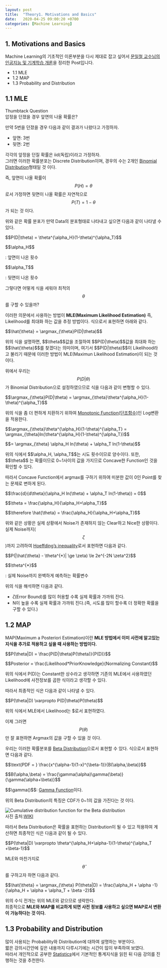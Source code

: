 ```yaml
---
layout: post
title:  "Theory1. Motivations and Basics"
date:   2020-04-25 09:00:20 +0700
categories: [Machine Learning]
---
```


<script type="text/x-mathjax-config">
MathJax.Hub.Config({tex2jax: {inlineMath: [['$','$'], ['\\(','\\)']]}});
</script>
<script type="text/javascript" src="https://cdn.mathjax.org/mathjax/latest/MathJax.js?config=TeX-MML-AM_CHTML">
</script>

## 1. Motivations and Basics
$$\newcommand{\argmax}{\mathop{\mathrm{argmax}}\limits}$$
Machine Learning의 기초적인 이론부분을 다시 제대로 잡고 싶어서 <a href="https://kaist.edwith.org/machinelearning1_17/joinLectures/9738">문일철 교수님의 인공지능 및 기계학습 개론</a>을 정리한 Post입니다.

- 1.1 MLE
- 1.2 MAP
- 1.3 Probability and Distribution

## 1.1 MLE
Thumbtack Question  
압정을 던졌을 경우 앞면의 나올 확률은?

만약 5번을 던졌을 경우 다음과 같이 결과가 나왔다고 가정하자.
- 앞면: 3번
- 뒷면: 2번

각각의 앞정을 던질 확률은 iid(독립)이라고 가정하자.  
그러면 이러한 확률분포는 Discrete Distribution이며, 경우의 수는 2개인 <a href="https://wjddyd66.github.io/statistics/Statistics(2)/#2-%EC%9D%B4%ED%95%AD%EB%B6%84%ED%8F%ACbinomial-distribution">Binomial Distribution</a>형태일 것 이다.  

즉, 앞면이 나올 확률이 <span>$$P(H) = \theta$$</span>로서 가정하면 뒷면이 나올 확률은 자연적으로 <span>$$P(T) = 1- \theta$$</span>가 되는 것 이다.  

위와 같은 확률 분포가 만약 Data의 분포형태로 나타내고 싶으면 다음과 같이 나타낼 수 있다.  
<p>$$P(D|\theta) = \theta^{\alpha_H}(1-\theta)^{\alpha_T}$$</p>
<p>$$\alpha_H$$</p>: 앞면이 나온 횟수
<p>$$\alpha_T$$</p>:  뒷면이 나온 횟수

그렇다면 어떻게 식을 세워야 최적의 <span>$$\theta$$</span>를 구할 수 있을까?

이러한 의문에서 사용하는 방법이 **MLE(Maximum Likelihood Estimation)** 즉, Likelihood를 최대화 하는 값을 추정 방법이다.
식으로서 표현하면 아래와 같다.  
<p>$$\hat{\theta} = \argmax_{\theta}P(D|\theta)$$</p>
위의 식을 설명하면, <span>$$\theta$$</span>값을 조절하여 <span>$$P(D|\theta)$$</span>값을 최대화 하는 <span>$$\hat{\theta}$$</span>를 찾겠다는 의미이며, 여기서 <span>$$P(D|\theta)$$</span>이 Likelihood라고 불리기 때문에 이러한 방법이 MLE(Maximun Likelihood Estimation)이 되는 것 이다.

위에서 우리는 <span>$$P(D|\theta)$$</span>가 Binomial Distribution으로 설정하였으므로 식을 다음과 같이 변형할 수 있다.

<p>$$\argmax_{\theta}P(D|\theta) = \argmax_{\theta}\theta^{\alpha_H}(1-\theta)^{\alpha_T}$$</p>
위의 식을 좀 더 편하게 치환하기 위하여 <a href="https://ko.wikipedia.org/wiki/%EB%8B%A8%EC%A1%B0%ED%95%A8%EC%88%98">Monotonic Function(단조함수)</a>인 Log변환을 적용한다.  

<p>$$\argmax_{\theta}\theta^{\alpha_H}(1-\theta)^{\alpha_T} = \argmax_{\theta}ln(\theta^{\alpha_H}(1-\theta)^{\alpha_T})$$</p>
<p>$$= \argmax_{\theta} \alpha_H ln(\theta) + \alpha_T ln(1-\theta)$$</p>
위의 식에서 <span>$$\alpha_H, \alpha_T$$</span>는 시도 횟수이므로 양수이다. 또한, <span>$$\theta$$ </span>는 확률이므로 0~1사이의 값을 가지므로 Concave한 Function인 것을 확인할 수 있다.

따라서 Concave Function에서 argmax를 구하기 위하여 미분한 값이 0인 Point를 찾는 문제로 변하게 된다.

<p>$$\frac{d}{d\theta}(\alpha_H ln(\theta) + \alpha_T ln(1-\theta)) = 0$$</p>
<p>$$\theta = \frac{\alpha_H}{\alpha_H+\alpha_T}$$</p>
<p>$$\therefore \hat{\theta} = \frac{\alpha_H}{\alpha_H+\alpha_T}$$</p>

위와 같은 상황은 실제 상황에서 Noise가 존재하지 않는 Clear하고 Nice한 상황이다.  
실제 Noise까지(<span>$$\zeta$$</span>)까지 고려하여 <a href="">Hoeffding’s inequality</a>로서 표현하면 다음과 같다.

<p>$$P(|\hat{\theta} - \theta^{*}| \ge \zeta) \le 2e^{-2N \zeta^2}$$</p>
<p>$$\theta^{*}$$</p>: 실제 Noise까지 완벽하게 예측하는 확률변수

위의 식을 해석하면 다음과 같다.
- <span>$\zeta$</span>(Error Bound)를 많이 허용할 수록 실제 확률과 가까워 진다.
- N이 높을 수록 실제 확률과 가까워 진다.(즉, 시도를 많이 할수록 더 정확한 확률을 구할 수 있다.)

## 1.2 MAP

MAP(Maximum a Posteriori Estimation)이란 **MLE 방법에서 이미 사전에 알고있는 지식을 추가로 적용하고 싶을 때 사용하는 방법이다.**  

<p>$$P(\theta|D) = \frac{P(D|\theta)P(\theta)}{P(D)}$$</p>
<p>$$Posterior = \frac{Likelihood*PriorKnowledge}{Normalizing Constant}$$</p>

위의 식에서 P(D)는 Constant한 상수라고 생각하면 기존의 MLE에서 사용하였던 Likelihood에 사전정보를 곱한 식이라고 생각할 수 있다.

따라서 최종적인 식은 다음과 같이 나타낼 수 있다.

<p>$$P(\theta|D) \varpropto P(D|\theta)P(\theta)$$</p>

위의 식에서 MLE에서 Likelihood는 <span>$</span>로서 표현하였다.

이제 그러면 <span>$$P(\theta)$$</span>만 잘 표현하면 Argmax의 값을 구할 수 있을 것 이다.

우리는 이러한 확률분포를 <a href="https://en.wikipedia.org/wiki/Beta_distribution">Beta Distribution</a>으로서 표현할 수 있다. 식으로서 표현하면 다음과 같다.

<p>$$\text{PDF = } \frac{x^{\alpha-1}(1-x)^{\beta-1}}{B(\alpha,\beta)}$$</p>
<p>$$B(\alpha,\beta) = \frac{\gamma(\alpha)\gamma(\beta)}{\gamma(\alpha+\beta)}$$</p>
<span>$$\gamma()$$</span>: <a href="https://en.wikipedia.org/wiki/Gamma_function">Gamma Function</a>이다.

위의 Beta Distribution의 특징은 CDF가 0~1의 값을 가진다는 것 이다.

<img alt="Cumulative distribution function for the Beta distribution" src="//upload.wikimedia.org/wikipedia/commons/thumb/1/11/Beta_distribution_cdf.svg/325px-Beta_distribution_cdf.svg.png"><br>
사진 출처:<a href="https://en.wikipedia.org/wiki/Beta_distribution">WIKI</a>

따라서 Beta Distribution은 확률을 표현하는 Distribution이 될 수 있고 적용하여 계산하면 최종적인 식은 다음과 같이 될 수 있다.

<p>$$P(\theta|D) \varpropto \theta^{\alpha_H+\alpha-1}(1-\theta)^{\alpha_T +\beta-1}$$</p>

MLE와 마찬가지로 <span>$$\hat{\theta}$$</span>를 구하고자 하면 다음과 같다.
<p>$$\hat{\theta} = \argmax_{\theta} P(\theta|D) = \frac{\alpha_H + \alpha -1}{\alpha_H + \alpha + \alpha_T + \beta -2}$$</p>

위의 수식 전개는 위의 MLE와 같으므로 생략한다.  
최종적으로 **MLE와 MAP를 비교하게 되면 사전 정보를 사용하고 싶으면 MAP로서 변환이 가능하다는 것 이다.**

## 1.3 Probability and Distribution
많이 사용되는 Probability와 Distribution에 대하여 설명하는 부분이다.  
짧은 강의시간안에 깊은 내용까지 다루시기에는 시간이 많이 부족하여 보였다.  
따라서 개인적으로 공부한 <a href="https://wjddyd66.github.io/categories/#statistics">Statistics</a>에서 기본적인 통계지식을 읽힌 뒤 다음 강의를 진행하는 것을 추천한다.
